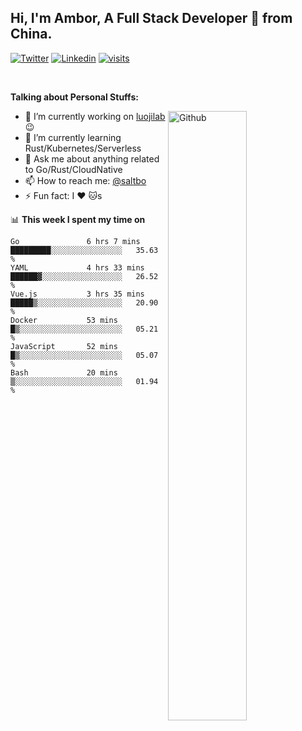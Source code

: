 ## Hi, I'm Ambor, A Full Stack Developer 🚀 from China.

[![Twitter](https://img.shields.io/badge/-saltbo-1ca0f1?style=flat&logo=twitter&logoColor=white)](https://twitter.com/rdsaltbo)
[![Linkedin](https://img.shields.io/badge/-saltbo-blue?style=flat&logo=Linkedin&logoColor=white)](https://www.linkedin.com/in/saltbo/)
[![visits](https://visitor.vercel.app/page/saltbo?color=light-green)](https://github.com/saltbo/)

&nbsp;  

**Talking about Personal Stuffs:**
<!-- Any image aligned to the right. Beware the width  -->
<img width="50%" align="right" alt="Github" src="https://raw.githubusercontent.com/saltbo/saltbo/master/images/git-header.svg" />

- 🔭 I’m currently working on [luojilab](https://github.com/luojilab) :wink:
- 🌱 I’m currently learning Rust/Kubernetes/Serverless
- 💬 Ask me about anything related to Go/Rust/CloudNative
- 📫 How to reach me: [@saltbo](https://twitter.com/rdsaltbo)
- ⚡ Fun fact: I :heart: :cat:s


📊 **This week I spent my time on**
<!--START_SECTION:waka-->

```text
Go               6 hrs 7 mins    █████████░░░░░░░░░░░░░░░░   35.63 %
YAML             4 hrs 33 mins   ██████▓░░░░░░░░░░░░░░░░░░   26.52 %
Vue.js           3 hrs 35 mins   █████▒░░░░░░░░░░░░░░░░░░░   20.90 %
Docker           53 mins         █▒░░░░░░░░░░░░░░░░░░░░░░░   05.21 %
JavaScript       52 mins         █▒░░░░░░░░░░░░░░░░░░░░░░░   05.07 %
Bash             20 mins         ▒░░░░░░░░░░░░░░░░░░░░░░░░   01.94 %
```

<!--END_SECTION:waka-->
